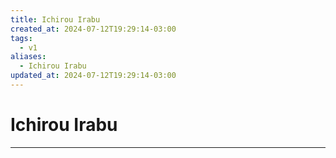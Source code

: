 ```yaml
---
title: Ichirou Irabu
created_at: 2024-07-12T19:29:14-03:00
tags:
  - v1
aliases:
  - Ichirou Irabu
updated_at: 2024-07-12T19:29:14-03:00
---
```

# Ichirou Irabu
---

